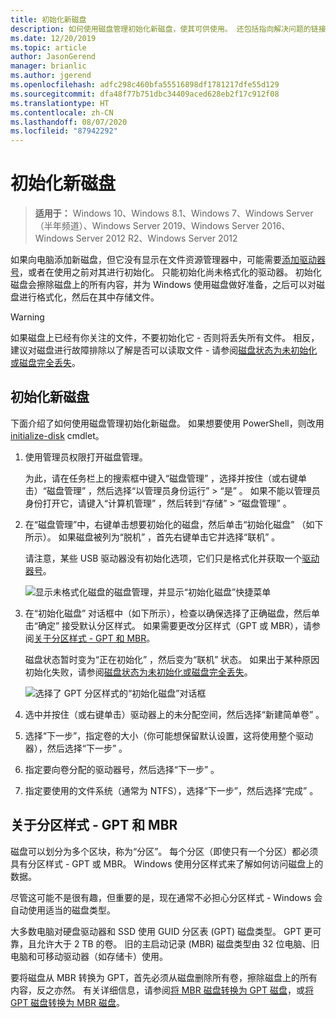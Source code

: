 ```yaml
---
title: 初始化新磁盘
description: 如何使用磁盘管理初始化新磁盘，使其可供使用。 还包括指向解决问题的链接。
ms.date: 12/20/2019
ms.topic: article
author: JasonGerend
manager: brianlic
ms.author: jgerend
ms.openlocfilehash: adfc298c460bfa55516898df1781217dfe55d129
ms.sourcegitcommit: dfa48f77b751dbc34409aced628eb2f17c912f08
ms.translationtype: HT
ms.contentlocale: zh-CN
ms.lasthandoff: 08/07/2020
ms.locfileid: "87942292"
---
```

# <a name="initialize-new-disks"></a>初始化新磁盘

> **适用于：** Windows 10、Windows 8.1、Windows 7、Windows Server（半年频道）、Windows Server 2019、Windows Server 2016、Windows Server 2012 R2、Windows Server 2012

如果向电脑添加新磁盘，但它没有显示在文件资源管理器中，可能需要[添加驱动器号](change-a-drive-letter.md)，或者在使用之前对其进行初始化。 只能初始化尚未格式化的驱动器。 初始化磁盘会擦除磁盘上的所有内容，并为 Windows 使用磁盘做好准备，之后可以对磁盘进行格式化，然后在其中存储文件。

> [!WARNING]
> 如果磁盘上已经有你关注的文件，不要初始化它 - 否则将丢失所有文件。 相反，建议对磁盘进行故障排除以了解是否可以读取文件 - 请参阅[磁盘状态为未初始化或磁盘完全丢失](troubleshooting-disk-management.md#disks-that-are-missing-or-not-initialized-plus-general-troubleshooting-steps)。

## <a name="to-initialize-new-disks"></a>初始化新磁盘

下面介绍了如何使用磁盘管理初始化新磁盘。 如果想要使用 PowerShell，则改用 [initialize-disk](/powershell/module/storage/initialize-disk) cmdlet。

1. 使用管理员权限打开磁盘管理。

    为此，请在任务栏上的搜索框中键入“磁盘管理”  ，选择并按住（或右键单击）“磁盘管理”  ，然后选择“以管理员身份运行”   > “是”  。 如果不能以管理员身份打开它，请键入“计算机管理”  ，然后转到“存储”   > “磁盘管理”  。
1. 在“磁盘管理”中，右键单击想要初始化的磁盘，然后单击“初始化磁盘”  （如下所示）。 如果磁盘被列为“脱机”  ，首先右键单击它并选择“联机”  。

     请注意，某些 USB 驱动器没有初始化选项，它们只是格式化并获取一个[驱动器号](change-a-drive-letter.md)。

    ![显示未格式化磁盘的磁盘管理，并显示“初始化磁盘”快捷菜单](media/uninitialized-disk.PNG)
2. 在“初始化磁盘”  对话框中（如下所示），检查以确保选择了正确磁盘，然后单击“确定”  接受默认分区样式。 如果需要更改分区样式（GPT 或 MBR），请参阅[关于分区样式 - GPT 和 MBR](#about-partition-styles---gpt-and-mbr)。

     磁盘状态暂时变为“正在初始化”  ，然后变为“联机”  状态。 如果出于某种原因初始化失败，请参阅[磁盘状态为未初始化或磁盘完全丢失](troubleshooting-disk-management.md#disks-that-are-missing-or-not-initialized-plus-general-troubleshooting-steps)。

    ![选择了 GPT 分区样式的“初始化磁盘”对话框](media/initialize-disk.PNG)

3. 选中并按住（或右键单击）驱动器上的未分配空间，然后选择“新建简单卷”  。
4. 选择“下一步”，指定卷的大小（你可能想保留默认设置，这将使用整个驱动器），然后选择“下一步”   。
5. 指定要向卷分配的驱动器号，然后选择“下一步”  。
6. 指定要使用的文件系统（通常为 NTFS），选择“下一步”，然后选择“完成”   。

## <a name="about-partition-styles---gpt-and-mbr"></a>关于分区样式 - GPT 和 MBR

磁盘可以划分为多个区块，称为“分区”。 每个分区（即使只有一个分区）都必须具有分区样式 - GPT 或 MBR。 Windows 使用分区样式来了解如何访问磁盘上的数据。

尽管这可能不是很有趣，但重要的是，现在通常不必担心分区样式 - Windows 会自动使用适当的磁盘类型。

大多数电脑对硬盘驱动器和 SSD 使用 GUID 分区表 (GPT) 磁盘类型。 GPT 更可靠，且允许大于 2 TB 的卷。 旧的主启动记录 (MBR) 磁盘类型由 32 位电脑、旧电脑和可移动驱动器（如存储卡）使用。

要将磁盘从 MBR 转换为 GPT，首先必须从磁盘删除所有卷，擦除磁盘上的所有内容，反之亦然。 有关详细信息，请参阅[将 MBR 磁盘转换为 GPT 磁盘](change-an-mbr-disk-into-a-gpt-disk.md)，或[将 GPT 磁盘转换为 MBR 磁盘](change-a-gpt-disk-into-an-mbr-disk.md)。
